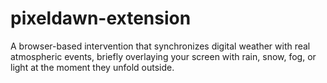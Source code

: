 # pixeldawn-extension
A browser-based intervention that synchronizes digital weather with real atmospheric events, briefly overlaying your screen with rain, snow, fog, or light at the moment they unfold outside.
